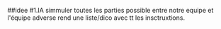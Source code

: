 ##idee
#1.IA
simmuler toutes les parties possible entre notre equipe et l'équipe adverse 
rend une liste/dico avec tt les insctruxtions.
